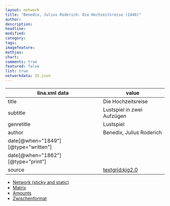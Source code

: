```yaml
---
layout: network
title: "Benedix, Julius Roderich: Die Hochzeitsreise (1849)"
author:
description:
headline:
modified:
category:
tags:
imagefeature: 
mathjax: 
chart: 
comments: true
featured: false
list: true
networkdata: 35.json
---
```

lina.xml data  | value
------------- | -------------
title|Die Hochzeitsreise
subtitle|Lustspiel in zwei Aufzügen
genretitle|Lustspiel
author|Benedix, Julius Roderich
date[@when="1849"][@type="written"]|
date[@when="1862"][@type="print"]|
source|[textgrid:kjg2.0](https://textgridlab.org/1.0/tgcrud-public/rest/textgrid:kjg2.0/data)



* [Network (sticky and static)](/linas/network35)
* [Matrix](/linas/matrix35)
* [Amounts](/linas/amount35)
* [Zwischenformat](/linas/lina35 )
